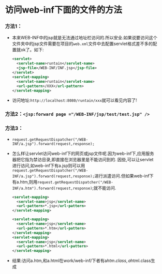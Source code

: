 # 访问web-inf下面的文件的方法
### 方法1：

* 本来WEB-INF中的jsp就是无法通过地址栏访问的.所以安全.如果说要访问这个文件夹中的jsp文件需要在项目的`web.xml`文件中去配置servlet格式差不多的配置就ok了。如下:

  ```xml
  <servlet>
    <servlet-name>runtain</servlet-name>
    <jsp-file>/WEB-INF/INF.jsp</jsp-file>
  </servlet>
  <servlet-mapping>
    <servlet-name>runtain</servlet-name>
    <url-pattern>/XXX</url-pattern>
  </servlet-mapping>
  ```

* 访问地址:`http://localhost:8080/runtain/xxx`就可以看见内容了!

### 方法2：`<jsp:forward page ="/WEB-INF/jsp/test/test.jsp" />`

### 方法3：
* `request.getRequestDispatcher("/WEB-INF/a.jsp").forward(request,response);`

* 怎么样让servlet访问web-inf下的网页或jsp文件呢.因为web-inf下,应用服务器把它指为禁访目录,即直接在浏览器里是不能访问到的.
因些,可以让servlet进行访问,如web-inf下有a.jsp则可以用`request.getRequestDispatcher("/WEB-INF/a.jsp").forward(request,response);`进行派遣访问.但如果web-inf下有a.htm,则用`request.getRequestDispatcher("/WEB-INF/a.htm").forward(request,response)`;就不能访问.

  ```xml
  <servlet-mapping>
    <servlet-name>jsp</servlet-name>
    <url-pattern>*.jsp</url-pattern>
  </servlet-mapping>
  ```
  ```xml
  <servlet-mapping>
    <servlet-name>jsp</servlet-name>
    <url-pattern>*.htm</url-pattern>
  </servlet-mapping>
  <servlet-mapping>
    <servlet-name>jsp</servlet-name>
    <url-pattern>*.html</url-pattern>
  </servlet-mapping>
  ```

* 结果:访问a.htm,和a.html在work/web-inf/下者有a$htm.class,a$html.class生成
